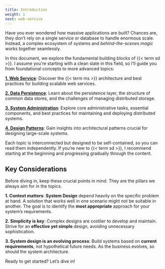 ```yaml
---
title: Introduction
weight: 1
next: web-service
---
```


Have you ever wondered how massive applications are built? Chances are, they don’t rely on a single service or database to handle enormous scale. Instead, a complex ecosystem of systems and *behind-the-scenes magic* works together seamlessly.

In this document, we explore the fundamental building blocks of {{< term sd >}}.
I assume you’re starting with a clean slate in this field, so I’ll guide you from foundational concepts to more advanced topics:

**[1. Web Service](web-service/)**:
   Discover the {{< term ms >}} architecture and best practices for building scalable web services.

**[2. Data Persistence](data-persistence/)**:
   Learn about the persistence layer, the structure of common data stores, and the challenges of managing distributed storage.

**[3. System Administration](system-administration/)**:
   Explore core administrative tasks, essential components, and best practices for maintaining and deploying distributed systems.

**[4. Design Patterns](design-patterns/)**:
   Gain insights into architectural patterns crucial for designing large-scale systems.

Each topic is interconnected but designed to be self-contained, so you can read them independently. If you’re new to {{< term sd >}}, I recommend starting at the beginning and progressing gradually through the content.

## Key Considerations

Before diving in, keep these crucial points in mind.
They are the pillars we always aim for in the topics.

**1. Context matters**:
   **System Design** depend heavily on the specific problem at hand.
   A solution that works well in one scenario might not be suitable in another.
   The goal is to identify the **most appropriate** approach for your system’s requirements.

**2. Simplicity is key**:
   Complex designs are costlier to develop and maintain. Strive for an **effective yet simple** design, avoiding unnecessary sophistication.

**3. System design is an evolving process**:
   Build systems based on **current requirements**, not hypothetical future needs. As the business evolves, so should the system architecture.

Ready to get started? Let’s dive in!
